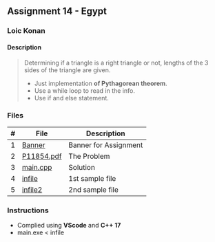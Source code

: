 ## Assignment 14 - Egypt

### Loic Konan

#### Description

>
> Determining if a triangle is a right triangle or not, lengths of the 3 sides of the triangle are given.
>
> - Just implementation **of Pythagorean theorem**.
> - Use a while loop to read in the info.
> - Use if and else statement.
>
### Files

|   #   | File                     | Description           |
| :---: | ------------------------ | --------------------- |
|   1   | [Banner](Banner)         | Banner for Assignment |
|   2   | [P11854.pdf](P11854.pdf) | The Problem           |
|   3   | [main.cpp](main.cpp)     | Solution              |
|   4   | [infile](infile)         | 1st sample file       |
|   5   | [infile2](infile2)       | 2nd sample file       |

### Instructions

- Complied using **VScode** and **C++ 17**
- main.exe < infile
